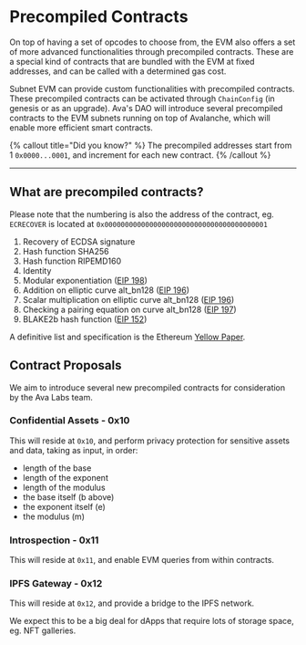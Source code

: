 # Precompiled Contracts

On top of having a set of opcodes to choose from, the EVM also offers a set of more advanced functionalities through precompiled contracts. These are a special kind of contracts that are bundled with the EVM at fixed addresses, and can be called with a determined gas cost.

Subnet EVM can provide custom functionalities with precompiled contracts. These precompiled contracts can be activated through `ChainConfig` (in genesis or as an upgrade). Ava's DAO will introduce several precompiled contracts to the EVM subnets running on top of Avalanche, which will enable more efficient smart contracts.

{% callout title="Did you know?" %}
The precompiled addresses start from 1 `0x0000...0001`, and increment for each new contract.
{% /callout %}

---

## What are precompiled contracts?

Please note that the numbering is also the address of the contract, eg. `ECRECOVER` is located at
`0x0000000000000000000000000000000000000001`

1. Recovery of ECDSA signature
2. Hash function SHA256
3. Hash function RIPEMD160
4. Identity
5. Modular exponentiation ([EIP 198](https://github.com/ethereum/EIPs/blob/master/EIPS/eip-198.md))
6. Addition on elliptic curve alt_bn128 ([EIP 196](https://github.com/ethereum/EIPs/blob/master/EIPS/eip-196.md))
7. Scalar multiplication on elliptic curve alt_bn128 ([EIP 196](https://github.com/ethereum/EIPs/blob/master/EIPS/eip-196.md))
8. Checking a pairing equation on curve alt_bn128 ([EIP 197](https://github.com/ethereum/EIPs/blob/master/EIPS/eip-197.md))
9. BLAKE2b hash function ([EIP 152](https://eips.ethereum.org/EIPS/eip-152))

A definitive list and specification is the Ethereum [Yellow Paper](https://github.com/ethereum/yellowpaper).

## Contract Proposals

We aim to introduce several new precompiled contracts for consideration by the Ava Labs team.

### Confidential Assets - 0x10

This will reside at `0x10`, and perform privacy protection for sensitive assets and data, taking as input, in order:
- length of the base
- length of the exponent
- length of the modulus
- the base itself (b above)
- the exponent itself (e)
- the modulus (m)

### Introspection - 0x11

This will reside at `0x11`, and enable EVM queries from within contracts.

### IPFS Gateway - 0x12

This will reside at `0x12`, and provide a bridge to the IPFS network.

We expect this to be a big deal for dApps that require lots of storage space, eg. NFT galleries.
